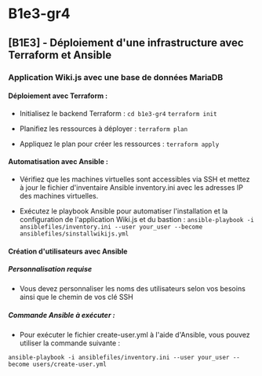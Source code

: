 # B1e3-gr4

## [B1E3] - Déploiement d'une infrastructure avec Terraform et Ansible ##

### Application Wiki.js avec une base de données MariaDB  ###

#### Déploiement avec Terraform : ####

* Initialisez le backend Terraform :
``` cd b1e3-gr4 ```
  ```terraform init ```

*  Planifiez les ressources à déployer :
``` terraform plan ```

* Appliquez le plan pour créer les ressources :
 ``` terraform apply ```

 #### Automatisation avec Ansible : ####

 * Vérifiez que les machines virtuelles sont accessibles via SSH et mettez à jour le fichier d'inventaire Ansible inventory.ini avec les adresses IP des machines virtuelles.

* Exécutez le playbook Ansible pour automatiser l'installation et la configuration de l'application Wiki.js et du bastion :
``` ansible-playbook -i ansiblefiles/inventory.ini --user your_user --become ansiblefiles/sinstallwikijs.yml ```


#### Création d'utilisateurs avec Ansible ####

##### Personnalisation requise #####
 
 * Vous devez personnaliser les noms des utilisateurs selon vos besoins ainsi que le chemin de vos clé SSH


 ##### Commande Ansible à exécuter : #####

* Pour exécuter le fichier create-user.yml à l'aide d'Ansible, vous pouvez utiliser la commande suivante :

``` ansible-playbook -i ansiblefiles/inventory.ini --user your_user --become users/create-user.yml ```







